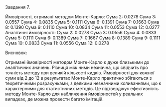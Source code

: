 Завдання 7.

Ймовірності, отримані методом Монте-Карло:
Сума 2: 0.0278
Сума 3: 0.0557
Сума 4: 0.0835
Сума 5: 0.1111
Сума 6: 0.1391
Сума 7: 0.1663
Сума 8: 0.1390
Сума 9: 0.1110
Сума 10: 0.0834
Сума 11: 0.0553
Сума 12: 0.0277
Аналітичні ймовірності:
Сума 2: 0.0278
Сума 3: 0.0556
Сума 4: 0.0833
Сума 5: 0.1111
Сума 6: 0.1389
Сума 7: 0.1667
Сума 8: 0.1389
Сума 9: 0.1111
Сума 10: 0.0833
Сума 11: 0.0556
Сума 12: 0.0278

Висновок:

Отримані ймовірності методом Монте-Карло є дуже близькими до аналітичних значень. Різниця між ними незначна, що свідчить про точність методу при великій кількості кидків. Ймовірності для кожної суми від 2 до 12 в результатах Монте-Карло практично збігаються з теоретичними розрахунками, з деякими незначними коливаннями, що є характерними для статистичних методів. Це підтверджує ефективність методу Монте-Карло для наближення ймовірностей у реальних випадках, де можна провести багато імітацій.